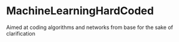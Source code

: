 # MachineLearningHardCoded
Aimed at coding algorithms and networks from base for the sake of clarification
